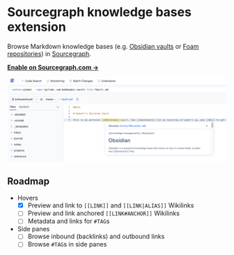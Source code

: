 # Sourcegraph knowledge bases extension

Browse Markdown knowledge bases (e.g. [Obsidian vaults](https://obsidian.md/) or [Foam repositories](https://github.com/foambubble/foam/)) in [Sourcegraph](https://about.sourcegraph.com/).

[**Enable on Sourcegraph.com →**](https://sourcegraph.com/extensions/bobheadxi/sourcegraph-knowledge-bases)

![Sourcegraph extension](https://github.com/bobheadxi/sourcegraph-knowledge-bases/blob/master/.static/feature.png?raw=true)

## Roadmap

- Hovers
  - [x] Preview and link to `[[LINK]]` and `[[LINK|ALIAS]]`  Wikilinks
  - [ ] Preview and link anchored `[[LINK#ANCHOR]]` Wikilinks
  - [ ] Metadata and links for `#TAG`s
- Side panes
  - [ ] Browse inbound (backlinks) and outbound links
  - [ ] Browse `#TAG`s in side panes
